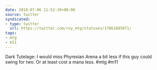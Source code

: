 ```yaml
---
date: 2010-07-06 11:52:39+00:00
source: twitter
syndicated:
- type: twitter
  url: https://twitter.com/roy_mtg/statuses/17861885071/
tags:
- mtg
- m11
---
```


Dark Tutelage: I would miss Phyrexian Arena a bit less if this guy could swing for two. Or at least cost a mana less. #mtg #m11